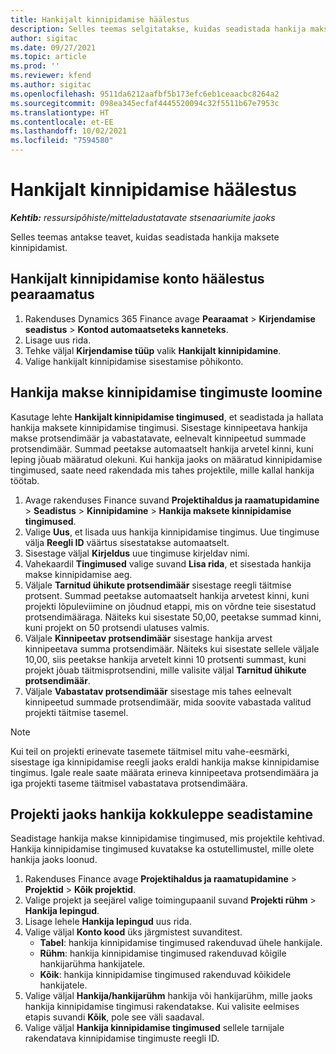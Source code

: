 ```yaml
---
title: Hankijalt kinnipidamise häälestus
description: Selles teemas selgitatakse, kuidas seadistada hankija maksete kinnipidamist.
author: sigitac
ms.date: 09/27/2021
ms.topic: article
ms.prod: ''
ms.reviewer: kfend
ms.author: sigitac
ms.openlocfilehash: 9511da6212aafbf5b173efc6eb1ceaacbc8264a2
ms.sourcegitcommit: 098ea345ecfaf4445520094c32f5511b67e7953c
ms.translationtype: HT
ms.contentlocale: et-EE
ms.lasthandoff: 10/02/2021
ms.locfileid: "7594580"
---
```

# <a name="set-up-vendor-retention"></a>Hankijalt kinnipidamise häälestus

_**Kehtib:** ressursipõhiste/mitteladustatavate stsenaariumite jaoks_

Selles teemas antakse teavet, kuidas seadistada hankija maksete kinnipidamist.

## <a name="set-up-a-vendor-retention-account-in-general-ledger"></a>Hankijalt kinnipidamise konto häälestus pearaamatus

1. Rakenduses Dynamics 365 Finance avage **Pearaamat** > **Kirjendamise seadistus** > **Kontod automaatseteks kanneteks**.
2. Lisage uus rida.
3. Tehke väljal **Kirjendamise tüüp** valik **Hankijalt kinnipidamine**.
4. Valige hankijalt kinnipidamise sisestamise põhikonto.

## <a name="create-vendor-retention-terms"></a>Hankija makse kinnipidamise tingimuste loomine

Kasutage lehte **Hankijalt kinnipidamise tingimused**, et seadistada ja hallata hankija maksete kinnipidamise tingimusi. Sisestage kinnipeetava hankija makse protsendimäär ja vabastatavate, eelnevalt kinnipeetud summade protsendimäär. Summad peetakse automaatselt hankija arvetel kinni, kuni leping jõuab määratud olekuni. Kui hankija jaoks on määratud kinnipidamise tingimused, saate need rakendada mis tahes projektile, mille kallal hankija töötab.

1. Avage rakenduses Finance suvand **Projektihaldus ja raamatupidamine** > **Seadistus** > **Kinnipidamine** > **Hankija maksete kinnipidamise tingimused**.
2. Valige **Uus**, et lisada uus hankija kinnipidamise tingimus. Uue tingimuse välja **Reegli ID** väärtus sisestatakse automaatselt. 
3. Sisestage väljal **Kirjeldus** uue tingimuse kirjeldav nimi.
4. Vahekaardil **Tingimused** valige suvand **Lisa rida**, et sisestada hankija makse kinnipidamise aeg.
5. Väljale **Tarnitud ühikute protsendimäär** sisestage reegli täitmise protsent. Summad peetakse automaatselt hankija arvetest kinni, kuni projekti lõpuleviimine on jõudnud etappi, mis on võrdne teie sisestatud protsendimääraga. Näiteks kui sisestate 50,00, peetakse summad kinni, kuni projekt on 50 protsendi ulatuses valmis.
6. Väljale **Kinnipeetav protsendimäär** sisestage hankija arvest kinnipeetava summa protsendimäär. Näiteks kui sisestate sellele väljale 10,00, siis peetakse hankija arvetelt kinni 10 protsenti summast, kuni projekt jõuab täitmisprotsendini, mille valisite väljal **Tarnitud ühikute protsendimäär**.
7. Väljale **Vabastatav protsendimäär** sisestage mis tahes eelnevalt kinnipeetud summade protsendimäär, mida soovite vabastada valitud projekti täitmise tasemel.

> [!NOTE]
> Kui teil on projekti erinevate tasemete täitmisel mitu vahe-eesmärki, sisestage iga kinnipidamise reegli jaoks eraldi hankija makse kinnipidamise tingimus. Igale reale saate määrata erineva kinnipeetava protsendimäära ja iga projekti taseme täitmisel vabastatava protsendimäära.

## <a name="set-up-a-vendor-agreement-for-the-project"></a>Projekti jaoks hankija kokkuleppe seadistamine

Seadistage hankija makse kinnipidamise tingimused, mis projektile kehtivad. Hankija kinnipidamise tingimused kuvatakse ka ostutellimustel, mille olete hankija jaoks loonud.

1. Rakenduses Finance avage **Projektihaldus ja raamatupidamine** > **Projektid** > **Kõik projektid**. 
2. Valige projekt ja seejärel valige toimingupaanil suvand **Projekti rühm** > **Hankija lepingud**.
3. Lisage lehele **Hankija lepingud** uus rida.
4. Valige väljal **Konto kood** üks järgmistest suvanditest.
   - **Tabel**: hankija kinnipidamise tingimused rakenduvad ühele hankijale.
   - **Rühm**: hankija kinnipidamise tingimused rakenduvad kõigile hankijarühma hankijatele.
   - **Kõik**: hankija kinnipidamise tingimused rakenduvad kõikidele hankijatele.
5. Valige väljal **Hankija/hankijarühm** hankija või hankijarühm, mille jaoks hankija kinnipidamise tingimusi rakendatakse. Kui valisite eelmises etapis suvandi **Kõik**, pole see väli saadaval.
6. Valige väljal **Hankija kinnipidamise tingimused** sellele tarnijale rakendatava kinnipidamise tingimuste reegli ID.

